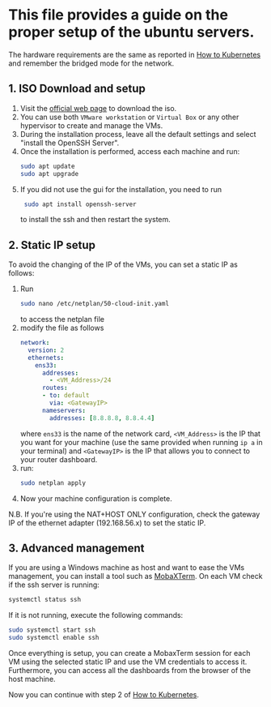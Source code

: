# This file provides a guide on the proper setup of the ubuntu servers.
The hardware requirements are the same as reported in [How to Kubernetes](How_to_kubernetes.md) and remember the bridged mode for the network.

## 1. ISO Download and setup
1. Visit the [official web page](https://ubuntu.com/download/server) to download the iso.
2. You can use both `VMware workstation` or `Virtual Box` or any other hypervisor to create and manage the VMs.
3. During the installation process, leave all the default settings and select "install the OpenSSH Server".
4. Once the installation is performed, access each machine and run:
     ```sh
    sudo apt update
    sudo apt upgrade
    ```
5. If you did not use the gui for the installation, you need to run
   ```sh
    sudo apt install openssh-server
    ```
   to install the ssh and then restart the system.

## 2. Static IP setup
To avoid the changing of the IP of the VMs, you can set a static IP as follows:
1. Run
    ```sh
    sudo nano /etc/netplan/50-cloud-init.yaml
    ```
    to access the netplan file
2. modify the file as follows
    ```yaml
    network:
      version: 2
      ethernets:
        ens33:
          addresses:
            - <VM_Address>/24
          routes:
          - to: default
            via: <GatewayIP>
          nameservers:
            addresses: [8.8.8.8, 8.8.4.4]
    ```
    where `ens33` is the name of the network card, `<VM_Address>` is the IP that you want for your machine (use the same provided when running `ip a` in your terminal) and `<GatewayIP>` is the IP that allows you to connect to your router dashboard.
3. run:
    ```sh
    sudo netplan apply
    ```
4. Now your machine configuration is complete.

N.B. If you're using the NAT+HOST ONLY configuration, check the gateway IP of the ethernet adapter (192.168.56.x) to set the static IP.

## 3. Advanced management
If you are using a Windows machine as host and want to ease the VMs management, you can install a tool such as [MobaXTerm](https://mobaxterm.mobatek.net/). 
On each VM check if the ssh server is running:
```sh
systemctl status ssh
```

If it is not running, execute the following commands:

```sh
sudo systemctl start ssh
sudo systemctl enable ssh
```

Once everything is setup, you can create a MobaxTerm session for each VM using the selected static IP and use the VM credentials to access it. Furthermore, you can access all the dashboards from the browser of the host machine.

Now you can continue with step 2 of [How to Kubernetes](How_to_kubernetes.md).
